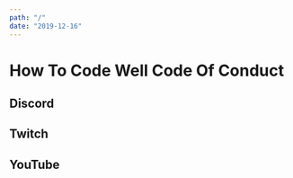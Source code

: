 ```yaml
---
path: "/"
date: "2019-12-16"
---
```

# How To Code Well Code Of Conduct

## Discord

## Twitch

## YouTube
